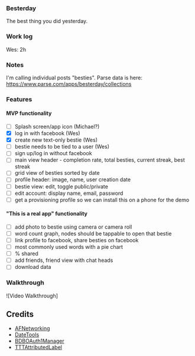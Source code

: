 ### Besterday

The best thing you did yesterday. 

### Work log

Wes: 2h

### Notes

I'm calling individual posts "besties".
Parse data is here: https://www.parse.com/apps/besterday/collections

### Features

#### MVP functionality
- [ ] Splash screen/app icon (Michael?)
- [x] log in with facebook (Wes)
- [x] create new text-only bestie (Wes)
- [ ] bestie needs to be tied to a user (Wes)
- [ ] sign up/log in without facebook
- [ ] main view header - completion rate, total besties, current streak, best streak
- [ ] grid view of besties sorted by date
- [ ] profile header: image, name, user creation date
- [ ] bestie view: edit, toggle public/private
- [ ] edit account: display name, email, password
- [ ] get a provisioning profile so we can install this on a phone for the demo

#### "This is a real app" functionality
- [ ] add photo to bestie using camera or camera roll
- [ ] word count graph, nodes should be tappable to open that bestie
- [ ] link profile to facebook, share besties on facebook
- [ ] most commonly used words with a pie chart
- [ ] % shared
- [ ] add friends, friend view with chat heads
- [ ] download data

### Walkthrough
![Video Walkthrough]

Credits
---------
* [AFNetworking](https://github.com/AFNetworking/AFNetworking)
* [DateTools](https://github.com/MatthewYork/DateTools)
* [BDBOAuth1Manager](https://github.com/bdbergeron/BDBOAuth1Manager)
* [TTTAttributedLabel](https://github.com/mattt/TTTAttributedLabel)